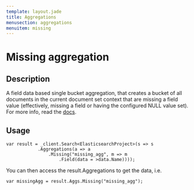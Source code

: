 ```yaml
---
template: layout.jade
title: Aggregations
menusection: aggregations
menuitem: missing
---
```



# Missing aggregation

## Description

A field data based single bucket aggregation, that creates a bucket of all documents in the current document set context that are missing a field value (effectively, missing a field or having the configured NULL value set). For more info, read the [docs](http://www.elasticsearch.org/guide/en/elasticsearch/reference/current/search-aggregations-bucket-missing-aggregation.html).

## Usage

	var result = _client.Search<ElasticsearchProject>(s => s
				.Aggregations(a => a
					.Missing("missing_agg", m => m
						.Field(data = >data.Name))));

You can then access the result.Aggregations to get the data, i.e.

	var missingAgg = result.Aggs.Missing("missing_agg");
